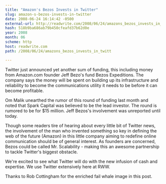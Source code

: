 ```yaml
---
title: "Amazon's Bezos Invests in Twitter"
slug: amazon-s-bezos-invests-in-twitter
date: 2008-06-24 16:14:42 -0500
external-url: http://readwrite.com/2008/06/24/amazons_bezos_invests_in_twitt
hash: 518b9ba686ab79b450cfeafd37b62d0e
year: 2008
month: 06
scheme: http
host: readwrite.com
path: /2008/06/24/amazons_bezos_invests_in_twitt

---
```


Twitter just announced yet another sum of funding, this including money from Amazon.com founder Jeff Bezo's fund Bezos Expeditions.  The company says the money will be spent on building up its infrastructure and reliability to become the communications utility it needs to be before it can become profitable.


Om Malik unearthed the rumor of this round of funding last month and noted that Spark Capital was believed to be the lead investor.  The round is rumored to be for $15 million.  Jeff Bezos's involvement was unreported until today.


Though some readers tire of hearing about every little bit of Twitter news, the involvement of the man who invented something so key in defining the web of the future (Amazon) in this little company aiming to redefine online communication should be of general interest.  As founders are concerned, Bezos could be called Mr. Scalability - making this an awesome partnership to tackle Twitter's biggest obstacle.


We're excited to see what Twitter will do with the new infusion of cash and expertise.   We use Twitter extensively here at RWW.  


Thanks to Rob Cottingham for the enriched fail whale image in this post.
